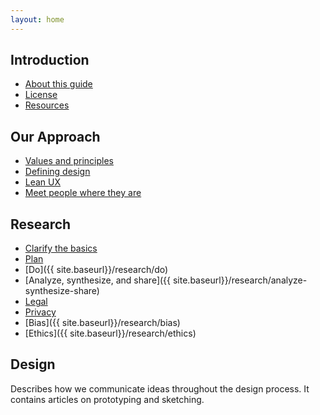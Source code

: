 ```yaml
---
layout: home
---
```


## Introduction

- [About this guide]({{site.baseurl}}/about/)
- [License]()
- [Resources]({{site.baseurl}}/resources/)

## Our Approach

- [Values and principles]({{site.baseurl}}/our-approach/values-and-principles)
- [Defining design]({{site.baseurl}}/our-approach/defining-design) 
- [Lean UX]({{site.baseurl}}/our-approach/lean/)
- [Meet people where they are]({{site.baseurl}}/our-approach/meet-people-where-they-are/)

## Research

- [Clarify the basics]({{site.baseurl}}/research/clarify-the-basics/) 
- [Plan]({{site.baseurl}}/research/plan/)
- [Do]({{ site.baseurl}}/research/do)
- [Analyze, synthesize, and share]({{ site.baseurl}}/research/analyze-synthesize-share)
- [Legal]({{site.baseurl}}/research/legal/) 
- [Privacy]({{site.baseurl}}/research/privacy/)
- [Bias]({{ site.baseurl}}/research/bias)
- [Ethics]({{ site.baseurl}}/research/ethics)

## Design

Describes how we communicate ideas throughout the design process. It contains articles on prototyping and sketching.